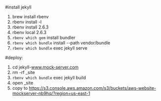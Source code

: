 #install jekyll
1. brew install rbenv
1. rbenv install -l
1. rbenv install 2.6.3
1. rbenv local 2.6.3
1. `rbenv which gem` install bundler
1. `rbenv which bundle` install --path vendor/bundle
1. `rbenv which bundle` exec jekyll serve

#deploy:
1. cd jekyll-www.mock-server.com
1. rm -rf _site
1. `rbenv which bundle` exec jekyll build
1. open _site
1. copy to https://s3.console.aws.amazon.com/s3/buckets/aws-website-mockserver-nb9hq/?region=us-east-1
